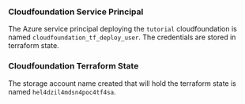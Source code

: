 ### Cloudfoundation Service Principal

The Azure service principal deploying the `tutorial` cloudfoundation is named `cloudfoundation_tf_deploy_user`.
The credentials are stored in terraform state.

### Cloudfoundation Terraform State

The storage account name created that will hold the terraform state is named `hel4dzil4mdsn4poc4tf4sa`.

